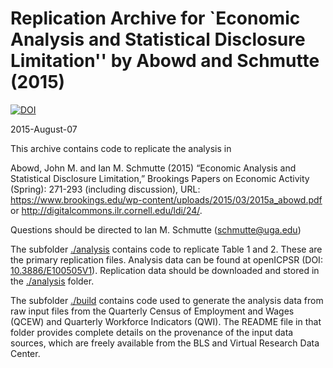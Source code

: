 # Replication Archive for `Economic Analysis and Statistical Disclosure Limitation'' by Abowd and Schmutte (2015)

[![DOI](https://zenodo.org/badge/84830246.svg)](https://zenodo.org/badge/latestdoi/84830246)

2015-August-07

This archive contains code to replicate the analysis in

Abowd, John M. and Ian M. Schmutte (2015) “Economic Analysis and Statistical Disclosure Limitation,” Brookings Papers on Economic Activity (Spring): 271-293 (including discussion), URL: https://www.brookings.edu/wp-content/uploads/2015/03/2015a_abowd.pdf or http://digitalcommons.ilr.cornell.edu/ldi/24/. 

Questions should be directed to Ian M. Schmutte (schmutte@uga.edu)

The subfolder [./analysis](./analysis) contains code to replicate Table 1 and 2. These are the primary replication files. Analysis data can be found at openICPSR (DOI: [10.3886/E100505V1](http://doi.org/10.3886/E100505V1)). Replication data should be downloaded and stored in the [./analysis](./analysis) folder.

The subfolder [./build](./build) contains code used to generate the analysis data from raw input files from the Quarterly Census of Employment and Wages (QCEW) and Quarterly Workforce Indicators (QWI). The README file in that folder provides complete details on the provenance of the input data sources, which are freely available from the BLS and Virtual Research Data Center.
